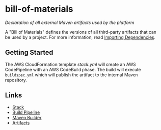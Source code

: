 # bill-of-materials
_Declaration of all external Maven artifacts used by the platform_

A "Bill of Materials" defines the versions of all third-party artifacts that can be used by a project. For more information, read [Importing Dependencies](https://maven.apache.org/guides/introduction/introduction-to-dependency-mechanism.html#Importing_Dependencies).

## Getting Started
The AWS CloudFormation template _stack.yml_ will create an AWS CodePipeline with an AWS CodeBuild phase. The build will execute `buildspec.yml` which will publish the artifact to the internal Maven repository.

## Links
* [Stack](https://console.aws.amazon.com/cloudformation/home?region=us-east-1#/stack/detail?stackId=arn:aws:cloudformation:us-east-1:497513737772:stack%2FBillOfMaterials%2F4741fed0-92db-11e7-b09f-50d5cd1ea8d2)
* [Build Pipeline](https://console.aws.amazon.com/codepipeline/home?region=us-east-1#/view/BillOfMaterials)
* [Maven Builder](https://console.aws.amazon.com/codebuild/home?region=us-east-1#/projects/BillOfMaterials/view)
* [Artifacts](https://s3.console.aws.amazon.com/s3/buckets/maven.varun.mc/mc/varun/bill-of-materials/?region=us-east-1&tab=overview)

